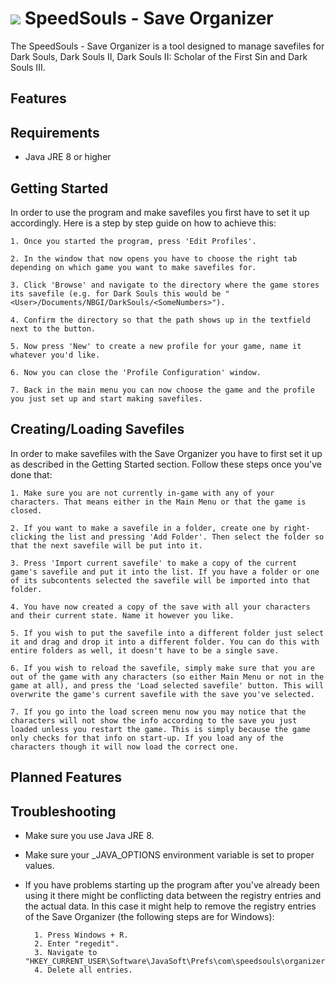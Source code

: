 # <img src="https://github.com/Kahmul/SpeedSouls-Save-Organizer/blob/master/src/com/speedsouls/organizer/resources/SpeedSoulsIcon.png"/> SpeedSouls - Save Organizer

The SpeedSouls - Save Organizer is a tool designed to manage savefiles for Dark Souls, Dark Souls II, Dark Souls II: Scholar of the First Sin and Dark Souls III. 

## Features



## Requirements

- Java JRE 8 or higher


## Getting Started

In order to use the program and make savefiles you first have to set it up accordingly. Here is a step by step guide on how to achieve this:

    1. Once you started the program, press 'Edit Profiles'.

    2. In the window that now opens you have to choose the right tab depending on which game you want to make savefiles for.

    3. Click 'Browse' and navigate to the directory where the game stores its savefile (e.g. for Dark Souls this would be "<User>/Documents/NBGI/DarkSouls/<SomeNumbers>").

    4. Confirm the directory so that the path shows up in the textfield next to the button.

    5. Now press 'New' to create a new profile for your game, name it whatever you'd like.

    6. Now you can close the 'Profile Configuration' window.

    7. Back in the main menu you can now choose the game and the profile you just set up and start making savefiles.


## Creating/Loading Savefiles

In order to make savefiles with the Save Organizer you have to first set it up as described in the Getting Started section. Follow these steps once you've done that:

    1. Make sure you are not currently in-game with any of your characters. That means either in the Main Menu or that the game is closed.

    2. If you want to make a savefile in a folder, create one by right-clicking the list and pressing 'Add Folder'. Then select the folder so that the next savefile will be put into it.

    3. Press 'Import current savefile' to make a copy of the current game's savefile and put it into the list. If you have a folder or one of its subcontents selected the savefile will be imported into that folder.

    4. You have now created a copy of the save with all your characters and their current state. Name it however you like.

    5. If you wish to put the savefile into a different folder just select it and drag and drop it into a different folder. You can do this with entire folders as well, it doesn't have to be a single save.

    6. If you wish to reload the savefile, simply make sure that you are out of the game with any characters (so either Main Menu or not in the game at all), and press the 'Load selected savefile' button. This will overwrite the game's current savefile with the save you've selected.

    7. If you go into the load screen menu now you may notice that the characters will not show the info according to the save you just loaded unless you restart the game. This is simply because the game only checks for that info on start-up. If you load any of the characters though it will now load the correct one.



## Planned Features


## Troubleshooting

- Make sure you use Java JRE 8.
- Make sure your _JAVA_OPTIONS environment variable is set to proper values.
- If you have problems starting up the program after you've already been using it there might be conflicting data between the registry entries and the actual data. In this case it might help to remove the registry entries of the Save Organizer (the following steps are for Windows):

        1. Press Windows + R.
        2. Enter "regedit".
        3. Navigate to "HKEY_CURRENT_USER\Software\JavaSoft\Prefs\com\speedsouls\organizer\prefs".
        4. Delete all entries.
